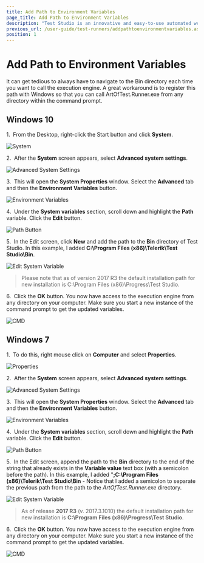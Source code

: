 ```yaml
---
title: Add Path to Environment Variables
page_title: Add Path to Environment Variables
description: "Test Studio is an innovative and easy-to-use automated web, WPF and load testing solution. Test Studio tests support essential technologies like ASP.NET AJAX, Silverlight, PHP and MVC. HTML5, Testing framework, functional testing, performance testing, load testing, exploratory testing, manual testing."
previous_url: /user-guide/test-runners/addpathtoenvironmentvariables.aspx, /user-guide/test-runners/addpathtoenvironmentvariables
position: 1
---
```

# Add Path to Environment Variables


It can get tedious to always have to navigate to the Bin directory each time you want to call the execution engine. A great workaround is to register this path with Windows so that you can call ArtOfTest.Runner.exe from any directory within the command prompt.

## Windows 10

1.&nbsp; From the Desktop, right-click the Start button and click **System**.

![System][7]

2.&nbsp; After the **System** screen appears, select **Advanced system settings**.

![Advanced System Settings][8]

3.&nbsp; This will open the **System Properties** window. Select the **Advanced** tab and then the **Environment Variables** button.

![Environment Variables][9]

4.&nbsp; Under the **System variables** section, scroll down and highlight the **Path** variable. Click the **Edit** button.

![Path Button][10]

5.&nbsp; In the Edit screen, click **New** and add the path to the **Bin** directory of Test Studio. In this example, I added **C:\Program Files (x86)\Telerik\Test Studio\Bin**.

![Edit System Variable][11]

> Please note that as of version 2017 R3 the default installation path for new installation is C:\Program Files (x86)\Progress\Test Studio.

6.&nbsp; Click the **OK** button. You now have access to the execution engine from any directory on your computer. Make sure you start a new instance of the command prompt to get the updated variables.

![CMD][12]

## Windows 7

1.&nbsp; To do this, right mouse click on **Computer** and select **Properties**.

![Properties][1]

2.&nbsp; After the **System** screen appears, select **Advanced system settings**.

![Advanced System Settings][2]

3.&nbsp; This will open the **System Properties** window. Select the **Advanced** tab and then the **Environment Variables** button.

![Environment Variables][3]

4.&nbsp; Under the **System variables** section, scroll down and highlight the **Path** variable. Click the **Edit** button.

![Path Button][4]

5.&nbsp; In the Edit screen, append the path to the **Bin** directory to the end of the string that already exists in the **Variable value** text box (with a semicolon before the path). In this example, I added "**;C:\Program Files (x86)\Telerik\Test Studio\Bin** - Notice that I added a semicolon to separate the previous path from the path to the *ArtOfTest.Runner.exe* directory.

![Edit System Variable][5]

> As of release **2017 R3** (v. 2017.3.1010) the default installation path for new installation is **C:\Program Files (x86)\Progress\Test Studio**.

6.&nbsp; Click the **OK** button. You now have access to the execution engine from any directory on your computer. Make sure you start a new instance of the command prompt to get the updated variables.

![CMD][6]

[1]: /img/features/test-runners/add-path-environment-variables/fig1.png
[2]: /img/features/test-runners/add-path-environment-variables/fig2.png
[3]: /img/features/test-runners/add-path-environment-variables/fig3.png
[4]: /img/features/test-runners/add-path-environment-variables/fig4.png
[5]: /img/features/test-runners/add-path-environment-variables/fig5.png
[6]: /img/features/test-runners/add-path-environment-variables/fig6.png
[7]: /img/features/test-runners/add-path-environment-variables/fig7.png
[8]: /img/features/test-runners/add-path-environment-variables/fig8.png
[9]: /img/features/test-runners/add-path-environment-variables/fig9.png
[10]: /img/features/test-runners/add-path-environment-variables/fig10.png
[11]: /img/features/test-runners/add-path-environment-variables/fig11.png
[12]: /img/features/test-runners/add-path-environment-variables/fig12.png
